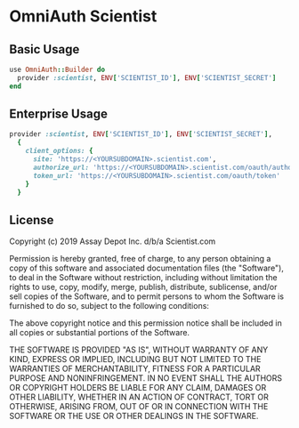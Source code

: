 # OmniAuth Scientist

## Basic Usage

```ruby
use OmniAuth::Builder do
  provider :scientist, ENV['SCIENTIST_ID'], ENV['SCIENTIST_SECRET']
end
```

## Enterprise Usage

```ruby
provider :scientist, ENV['SCIENTIST_ID'], ENV['SCIENTIST_SECRET'],
  {
    client_options: {
      site: 'https://<YOURSUBDOMAIN>.scientist.com',
      authorize_url: 'https://<YOURSUBDOMAIN>.scientist.com/oauth/authorize',
      token_url: 'https://<YOURSUBDOMAIN>.scientist.com/oauth/token'
    }
  }
```

## License

Copyright (c) 2019 Assay Depot Inc. d/b/a Scientist.com

Permission is hereby granted, free of charge, to any person obtaining a copy of this software and associated documentation files (the "Software"), to deal in the Software without restriction, including without limitation the rights to use, copy, modify, merge, publish, distribute, sublicense, and/or sell copies of the Software, and to permit persons to whom the Software is furnished to do so, subject to the following conditions:

The above copyright notice and this permission notice shall be included in all copies or substantial portions of the Software.

THE SOFTWARE IS PROVIDED "AS IS", WITHOUT WARRANTY OF ANY KIND, EXPRESS OR IMPLIED, INCLUDING BUT NOT LIMITED TO THE WARRANTIES OF MERCHANTABILITY, FITNESS FOR A PARTICULAR PURPOSE AND NONINFRINGEMENT. IN NO EVENT SHALL THE AUTHORS OR COPYRIGHT HOLDERS BE LIABLE FOR ANY CLAIM, DAMAGES OR OTHER LIABILITY, WHETHER IN AN ACTION OF CONTRACT, TORT OR OTHERWISE, ARISING FROM, OUT OF OR IN CONNECTION WITH THE SOFTWARE OR THE USE OR OTHER DEALINGS IN THE SOFTWARE.
